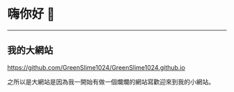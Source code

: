 # 嗨你好 👋

---

## 我的大網站
https://github.com/GreenSlime1024/GreenSlime1024.github.io

之所以是大網站是因為我一開始有做一個爛爛的網站寫歡迎來到我的小網站。
